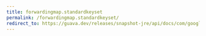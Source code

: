 ```yaml
---
title: forwardingmap.standardkeyset
permalink: /forwardingmap.standardkeyset/
redirect_to: https://guava.dev/releases/snapshot-jre/api/docs/com/google/common/collect/ForwardingMap.StandardKeySet.html
---
```

